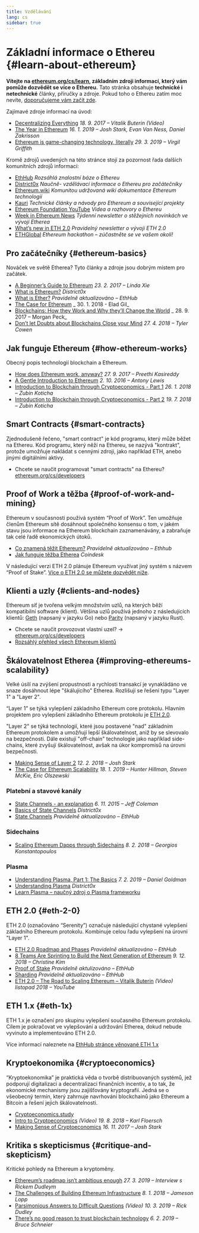 ```yaml
---
title: Vzdělávání
lang: cs
sidebar: true
---
```


# Základní informace o Ethereu {#learn-about-ethereum}

**Vítejte na [ethereum.org/cs/learn](/cs/learn/), základním zdroji informací, který vám pomůže dozvědět se více o Ethereu.** Tato stránka obsahuje **technické i netechnické** články, příručky a zdroje. Pokud toho o Ethereu zatím moc nevíte, [doporučujeme vám začít zde](/cs/what-is-ethereum/).

Zajímavé zdroje informací na úvod:

- [Decentralizing Everything](https://www.youtube.com/watch?v=WSN5BaCzsbo&feature=youtu.be) _18. 9. 2017 – Vitalik Buterin (Video)_
- [The Year in Ethereum](https://medium.com/@jjmstark/the-year-in-ethereum-87a17d6f8276) _16. 1. 2019 – Josh Stark, Evan Van Ness, Daniel Zakrisson_
- [Ethereum is game-changing technology, literally](https://medium.com/@virgilgr/ethereum-is-game-changing-technology-literally-d67e01a01cf8) _29. 3. 2019 – Virgil Griffith_

Kromě zdrojů uvedených na této stránce stojí za pozornost řada dalších komunitních zdrojů informací:

- [EthHub](https://docs.ethhub.io) _Rozsáhlá znalostní báze o Ethereu_
- [District0x](https://education.district0x.io/general-topics/understanding-ethereum/) _Naučně- vzdělávací informace o Ethereu pro začátečníky_
- [Ethereum.wiki](https://ethereum.wiki) _Komunitou udržovaná wiki dokumentace Ethereum technologií_
- [Kauri](https://kauri.io) _Technické články a návody pro Ethereum a související projekty_
- [Ethereum Foundation YouTube](https://www.youtube.com/channel/UCNOfzGXD_C9YMYmnefmPH0g) _Videa a rozhovory o Ethereu_
- [Week in Ethereum News](https://weekinethereumnews.com/) _Týdenní newsletter o stěžejních novinkách ve vývoji Etherea_
- [What’s new in ETH 2.0](https://notes.ethereum.org/c/Sk8Zs--CQ) _Pravidelný newsletter o vývoji ETH 2.0_
- [ETHGlobal](https://ethglobal.co) _Ethereum hackathon – zúčastněte se ve vašem okolí!_

## Pro začátečníky {#ethereum-basics}

Nováček ve světě Etherea? Tyto články a zdroje jsou dobrým místem pro začátek.

- [A Beginner’s Guide to Ethereum](https://blog.coinbase.com/a-beginners-guide-to-ethereum-46dd486ceecf) _23. 2. 2017 – Linda Xie_
- [What is Ethereum?](https://education.district0x.io/general-topics/understanding-ethereum/what-is-ethereum/) _District0x_
- [What is Ether?](https://docs.ethhub.io/ethereum-basics/what-is-ether/) _Pravidelně aktualizováno – EthHub_
- [The Case for Ethereum](http://blog.eladgil.com/2018/01/the-case-for-ethereum.html) _ 30. 1. 2018 - Elad Gil_
- [Blockchains: How they Work and Why they’ll Change the World](https://spectrum.ieee.org/computing/networks/blockchains-how-they-work-and-why-theyll-change-the-world) _ 28. 9. 2017 – Morgan Peck_
- [Don’t let Doubts about Blockchains Close your Mind](https://www.bloomberg.com/opinion/articles/2018-04-27/blockchains-warrant-skepticism-but-keep-an-open-mind) _27. 4. 2018 – Tyler Cowen_

## Jak funguje Ethereum {#how-ethereum-works}

Obecný popis technologií blockchain a Ethereum.

- [How does Ethereum work, anyway?](https://medium.com/@preethikasireddy/how-does-ethereum-work-anyway-22d1df506369) _27. 9. 2017 – Preethi Kasireddy_
- [A Gentle Introduction to Ethereum](https://bitsonblocks.net/2016/10/02/gentle-introduction-ethereum/) _2. 10. 2016 – Antony Lewis_
- [Introduction to Blockchain through Cryptoeconomics - Part 1](https://blockchainatberkeley.blog/introduction-to-blockchain-through-cryptoeconomics-part-1-bitcoin-369f245067f9) _26. 1. 2018 – Zubin Koticha_
- [Introduction to Blockchain through Cryptoeconomics - Part 2](https://medium.com/mechanism-labs/introduction-to-bitcoin-through-cryptoeconomics-part-2-proof-of-work-and-nakamoto-consensus-1252f6a6c012) _19. 7. 2018 – Zubin Koticha_

## Smart Contracts {#smart-contracts}

Zjednodušeně řečeno, "smart contract" je kód programu, který může běžet na Ethereu. Kód programu, který něží na Ethereu, se nazývá "kontrakt", protože umožňuje nakládat s cennými zdroji, jako například ETH, anebo jinými digitálními aktivy.

- Chcete se naučit programovat "smart contracts" na Ethereu? [ethereum.org/cs/developers](/cs/developers/)

## Proof of Work a těžba {#proof-of-work-and-mining}

Ethereum v současnosti používá systém “Proof of Work”. Ten umožňuje členům Ethereum sítě dosáhnout společného konsensu o tom, v jakém stavu jsou informace na Ethereum blockchain zaznamenávány, a zabraňuje tak celé řadě ekonomických útoků.

- [Co znamená těžit Ethereum?](https://docs.ethhub.io/using-ethereum/mining/) _Pravidelně aktualizováno – Ethhub_
- [Jak funguje těžba Etherea](https://www.coindesk.com/information/ethereum-mining-works) _Coindesk_

V následující verzi ETH 2.0 plánuje Ethereum využívat jiný systém s názvem “Proof of Stake”. [Více o ETH 2.0 se můžete dozvědět níže](#eth-2-0).

## Klienti a uzly {#clients-and-nodes}

Ethereum síť je tvořena velkým množstvím uzlů, na kterých běží kompatibilní software (klient). Většina uzlů používá jednoho z následujících klientů: [Geth](https://geth.ethereum.org/) (napsaný v jazyku Go) nebo [Parity](https://www.parity.io/ethereum/) (napsaný v jazyku Rust).

- Chcete se naučit provozovat vlastní uzel? → [ethereum.org/cs/developers](/cs/developers/#clients--running-your-own-node/)
- [Rozsáhlý přehled všech Ethereum klientů](https://github.com/ConsenSys/ethereum-developer-tools-list#ethereum-clients)

## Škálovatelnost Etherea {#improving-ethereums-scalability}

Velké úsilí na zvýšení propustnosti a rychlosti transakcí je vynakládáno ve snaze dosáhnout lépe "škálujícího" Etherea. Rozlišují se řešení typu "Layer 1" a "Layer 2".

“Layer 1” se týká vylepšení základního Ethereum core protokolu. Hlavním projektem pro vylepšení základního Ethereum protokolu je [ETH 2.0](#eth-2-0).

"Layer 2" se týká technologií, které jsou postavené "nad" základním Ethereum protokolem a umožňují lepší škálovatelnost, aniž by se slevovalo na bezpečnosti. Dále existují "off-chain" technologie jako například side-chains, které zvyšují škálovatelnost, avšak na úkor kompromisů na úrovni bezpečnosti.

- [Making Sense of Layer 2](https://medium.com/l4-media/making-sense-of-ethereums-layer-2-scaling-solutions-state-channels-plasma-and-truebit-22cb40dcc2f4) _12. 2. 2018 – Josh Stark_
- [The Case for Ethereum Scalability](https://medium.com/connext/the-case-for-ethereum-scalability-d2a8035f880f) _18. 1. 2019 – Hunter Hillman, Steven McKie, Eric Olszewski_

### Platební a stavové kanály

- [State Channels - an explanation](https://www.jeffcoleman.ca/state-channels/) _6. 11. 2015 – Jeff Coleman_
- [Basics of State Channels](https://education.district0x.io/general-topics/understanding-ethereum/basics-state-channels/) _District0x_
- [State Channels](https://docs.ethhub.io/ethereum-roadmap/layer-2-scaling/state-channels/) _Pravidelně aktualizováno – EthHub_

### Sidechains

- [Scaling Ethereum Dapps through Sidechains](https://medium.com/loom-network/dappchains-scaling-ethereum-dapps-through-sidechains-f99e51fff447) _8. 2. 2018 – Georgios Konstantopoulos_

### Plasma

- [Understanding Plasma, Part 1: The Basics](https://www.theblockcrypto.com/2019/02/07/understanding-plasma-part-1-the-basics/) _7. 2. 2019 – Daniel Goldman_
- [Understanding Plasma](https://education.district0x.io/general-topics/understanding-ethereum/understanding-plasma/) _District0x_
- [Learn Plasma – naučný zdroj o Plasma frameworku](https://www.learnplasma.org/en/)

## ETH 2.0 {#eth-2-0}

ETH 2.0 (označováno “Serenity”) označuje následující chystané vylepšení základního Ethereum protokolu. Kombinuje celou řadu vylepšení na úrovni "Layer 1".

- [ETH 2.0 Roadmap and Phases](https://docs.ethhub.io/ethereum-roadmap/ethereum-2.0/eth-2.0-phases/) _Pravidelně aktualizováno – EthHub_
- [8 Teams Are Sprinting to Build the Next Generation of Ethereum](https://www.coindesk.com/next-gen-buidlers-the-8-teams-working-on-ethereum-2-0) _9. 12. 2018 – Christine Kim_
- [Proof of Stake](https://docs.ethhub.io/ethereum-roadmap/ethereum-2.0/proof-of-stake/) _Pravidelně aktulizováno – EthHub_
- [Sharding](https://docs.ethhub.io/ethereum-roadmap/ethereum-2.0/sharding/) _Pravidelně aktualizováno – EthHub_
- [ETH 2.0 – The Road to Scaling Ethereum – Vitalik Buterin](https://youtu.be/kCVpDrlVesA) _(Video) listopad 2018 – YouTube_

## ETH 1.x {#eth-1x}

ETH 1.x je označení pro skupinu vylepšení současného Ethereum protokolu. Cílem je pokračovat ve vylepšování a udržování Etherea, dokud nebude vyvinuto a implementováno ETH 2.0.

Více informací naleznete na [EthHub stránce věnované ETH 1.x](https://docs.ethhub.io/ethereum-roadmap/ethereum-1.x/)

## Kryptoekonomika {#cryptoeconomics}

“Kryptoekonomika” je praktická věda o tvorbě distribuovaných systémů, jež podporují digitalizaci a decentralizaci finančních incentiv, a to tak, že ekonomické mechanismy jsou zajišťovány kryptografií. Jedná se o všeobecný termín, který zahrnuje navrhování blockchainů jako Ethereum a Bitcoin a řešení jejich škálovatelnosti.

- [Cryptoeconomics.study](https://cryptoeconomics.study/)
- [Intro to Cryptoeconomics](https://www.youtube.com/watch?v=F0FCI8GxO5I) _(Video) 19. 8. 2018 – Karl Floersch_
- [Making Sense of Cryptoeconomics](https://medium.com/l4-media/making-sense-of-cryptoeconomics-5edea77e4e8d) _16. 11. 2017 – Josh Stark_

## Kritika s skepticismus {#critique-and-skepticism}

Kritické pohledy na Ethereum a kryptoměny.

- [Ethereum’s roadmap isn’t ambitious enough](https://decryptmedia.com/6136/vulcanize-rick-dudley-ethereum-roadmap-makerdao-polkadot) _27. 3. 2019 – Interview s Rickem Dudleym_
- [The Challenges of Building Ethereum Infrastructure](https://medium.com/@lopp/the-challenges-of-building-ethereum-infrastructure-87e443e47a4b) _8. 1. 2018 – Jameson Lopp_
- [Parsimonious Answers to Difficult Questions](https://www.youtube.com/watch?v=GOkSg0BuSdw&feature=youtu.be) _(Video) 10. 3. 2019 – Rick Dudley_
- [There’s no good reason to trust blockchain technology](https://www.wired.com/story/theres-no-good-reason-to-trust-blockchain-technology/) _6. 2. 2019 – Bruce Schneier_
